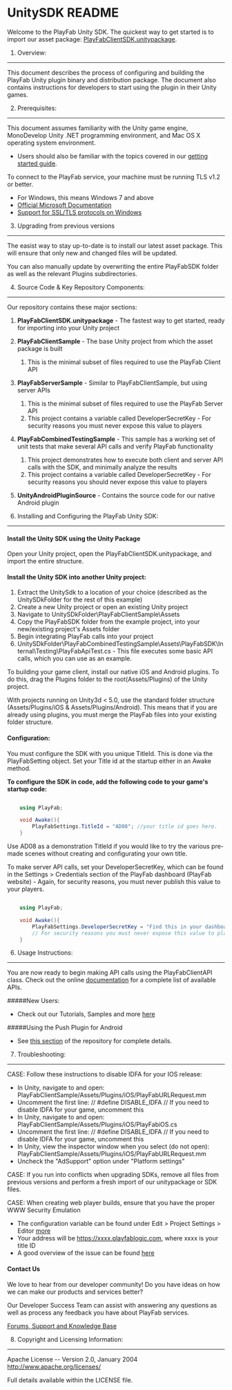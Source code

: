 UnitySDK README
========
Welcome to the PlayFab Unity SDK. The quickest way to get started is to import our asset package: [PlayFabClientSDK.unitypackage](https://github.com/PlayFab/UnitySDK/raw/master/PlayFabClientSDK.unitypackage).

1. Overview:
----
This document describes the process of configuring and building the PlayFab Unity plugin binary and distribution package. The document also contains instructions for developers to start using the plugin in their Unity games.

2. Prerequisites:
----
This document assumes familiarity with the Unity game engine, MonoDevelop Unity .NET programming environment, and Mac OS X operating system environment.

* Users should also be familiar with the topics covered in our [getting started guide](https://playfab.com/docs/getting-started-with-playfab/).

To connect to the PlayFab service, your machine must be running TLS v1.2 or better.
* For Windows, this means Windows 7 and above
* [Official Microsoft Documentation](https://msdn.microsoft.com/en-us/library/windows/desktop/aa380516%28v=vs.85%29.aspx)
* [Support for SSL/TLS protocols on Windows](http://blogs.msdn.com/b/kaushal/archive/2011/10/02/support-for-ssl-tls-protocols-on-windows.aspx)

3. Upgrading from previous versions
---
The easist way to stay up-to-date is to install our latest asset package. This will ensure that only new and changed files will be updated. 

You can also manually update by overwriting the entire PlayFabSDK folder as well as the relevant Plugins subdirectories. 

4. Source Code & Key Repository Components:
----
Our repository contains these major sections:

1. **PlayFabClientSDK.unitypackage** - The fastest way to get started, ready for importing into your Unity project
2. **PlayFabClientSample** - The base Unity project from which the asset package is built
	1. This is the minimal subset of files required to use the PlayFab Client API
3. **PlayFabServerSample** - Similar to PlayFabClientSample, but using server APIs
	1. This is the minimal subset of files required to use the PlayFab Server API
	2. This project contains a variable called DeveloperSecretKey - For security reasons you must never expose this value to players
4. **PlayFabCombinedTestingSample** - This sample has a working set of unit tests that make several API calls and verify PlayFab functionality
	1. This project demonstrates how to execute both client and server API calls with the SDK, and minimally analyze the results
	2. This project contains a variable called DeveloperSecretKey - For security reasons you should never expose this value to players
5. **UnityAndroidPluginSource** - Contains the source code for our native Android plugin

5. Installing and Configuring the PlayFab Unity SDK:
----
#### Install the Unity SDK using the Unity Package 
Open your Unity project, open the PlayFabClientSDK.unitypackage, and import the entire structure. 

#### Install the Unity SDK into another Unity project:
 1. Extract the UnitySdk to a location of your choice (described as the UnitySDkFolder for the rest of this example)
 2. Create a new Unity project or open an existing Unity project
 3. Navigate to  UnitySDkFolder\PlayFabClientSample\Assets
 4. Copy the PlayFabSDK folder from the example project, into your new/existing project's Assets folder
 5. Begin integrating PlayFab calls into your project
   1. UnitySDkFolder\PlayFabCombinedTestingSample\Assets\PlayFabSDK\Internal\Testing\PlayFabApiTest.cs - This file executes some basic API calls, which you can use as an example.

To building your game client, install our native iOS and Android plugins. To do this, drag the Plugins folder to the root(Assets/Plugins) of the Unity project.

With projects running on Unity3d < 5.0, use the standard folder structure (Assets/Plugins/iOS & Assets/Plugins/Android). This means that if you are already using plugins, you must merge the PlayFab files into your existing folder structure. 

#### Configuration:
You must configure the SDK with you unique TitleId.  This is done via the PlayFabSetting object.  Set your Title id at the startup either in an Awake method.

**To configure the SDK in code, add the following code to your game's startup code:**

```C#

	using PlayFab;

	void Awake(){
		PlayFabSettings.TitleId = "AD08"; //your title id goes here.
	} 

```

Use AD08 as a demonstration TitleId if you would like to try the various pre-made scenes without creating and configurating your own title.


To make server API calls, set your DeveloperSecretKey, which can be found in the Settings > Credentials section of the PlayFab dashboard (PlayFab website) - Again, for security reasons, you must never publish this value to your players.


```C#

	using PlayFab;

	void Awake(){
		PlayFabSettings.DeveloperSecretKey = "Find this in your dashboard/settings https://developer.playfab.com/title/properties/{your title Id}"; //your Developer Secret goes here.
		// For security reasons you must never expose this value to players
	} 

```

6. Usage Instructions:
----
You are now ready to begin making API calls using the PlayFabClientAPI class. Check out the online [documentation](https://playfab.com/docs#/menu/1383/1383) for a complete list of available APIs.

#####New Users:
* Check out our Tutorials, Samples and more [here](https://playfab.com/docs/overview/)

#####Using the Push Plugin for Android
  * See [this section](https://github.com/PlayFab/UnitySDK/tree/master/UnityAndroidPluginSource) of the repository for complete details.

7. Troubleshooting:
----

CASE: Follow these instructions to disable IDFA for your IOS release:
 * In Unity, navigate to and open: PlayFabClientSample/Assets/Plugins/iOS/PlayFabURLRequest.mm
  * Uncomment the first line:  // #define DISABLE_IDFA // If you need to disable IDFA for your game, uncomment this
 * In Unity, navigate to and open: PlayFabClientSample/Assets/Plugins/iOS/PlayFabiOS.cs
  * Uncomment the first line:  // #define DISABLE_IDFA // If you need to disable IDFA for your game, uncomment this
 * In Unity, view the inspector window when you select (do not open): PlayFabClientSample/Assets/Plugins/iOS/PlayFabURLRequest.mm
  * Uncheck the "AdSupport" option under "Platform settings"

CASE: If you run into conflicts when upgrading SDKs, remove all files from previous versions and perform a fresh import of our unitypackage or SDK files. 

CASE: When creating web player builds, ensure that you have the proper WWW Security Emulation
 * The configuration variable can be found under Edit > Project Settings > Editor [more](http://docs.unity3d.com/Manual/class-EditorManager.html)
 * Your address will be https://xxxx.playfablogic.com, where xxxx is your title ID
 * A good overview of the issue can be found [here](http://answers.unity3d.com/questions/133806/why-is-unity-trying-to-get-a-crossdmain-policy-eve.html)

#### Contact Us
We love to hear from our developer community! 
Do you have ideas on how we can make our products and services better? 

Our Developer Success Team can assist with answering any questions as well as process any feedback you have about PlayFab services.

[Forums, Support and Knowledge Base](https://community.playfab.com/hc/en-us)

8. Copyright and Licensing Information:
----
  Apache License -- 
  Version 2.0, January 2004
  http://www.apache.org/licenses/

  Full details available within the LICENSE file.
